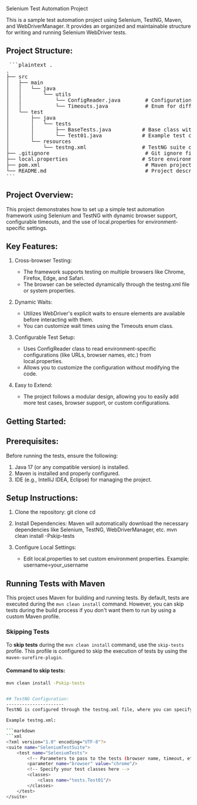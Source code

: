 Selenium Test Automation Project

This is a sample test automation project using Selenium, TestNG, Maven, and WebDriverManager.
It provides an organized and maintainable structure for writing and running Selenium WebDriver tests.

Project Structure:
----------------------
<pre> ```plaintext .
.
├── src
│   ├── main
│   │   └── java
│   │       └── utils
│   │           └── ConfigReader.java        # Configuration utility for reading from local.properties
│   │           └── Timeouts.java            # Enum for different timeout configurations (SHORT, MEDIUM, LONG)
│   └── test
│       ├── java
│       │   └── tests
│       │       ├── BaseTests.java          # Base class with WebDriver setup and teardown
│       │       └── Test01.java             # Example test class
│       └── resources
│           └── testng.xml                  # TestNG suite configuration file
├── .gitignore                               # Git ignore file to exclude unnecessary files
├── local.properties                        # Store environment-specific configurations
├── pom.xml                                  # Maven project configuration
└── README.md                                # Project description and setup instructions
``` </pre>

Project Overview:
------------------------
This project demonstrates how to set up a simple test automation framework using Selenium and TestNG with dynamic browser support, configurable timeouts, and the use of local.properties for environment-specific settings.

Key Features:
---------------
1. Cross-browser Testing:
    - The framework supports testing on multiple browsers like Chrome, Firefox, Edge, and Safari.
    - The browser can be selected dynamically through the testng.xml file or system properties.

2. Dynamic Waits:
    - Utilizes WebDriver's explicit waits to ensure elements are available before interacting with them.
    - You can customize wait times using the Timeouts enum class.

3. Configurable Test Setup:
    - Uses ConfigReader class to read environment-specific configurations (like URLs, browser names, etc.) from local.properties.
    - Allows you to customize the configuration without modifying the code.

4. Easy to Extend:
    - The project follows a modular design, allowing you to easily add more test cases, browser support, or custom configurations.

Getting Started:
--------------------
Prerequisites:
---------------
Before running the tests, ensure the following:

1. Java 17 (or any compatible version) is installed.
2. Maven is installed and properly configured.
3. IDE (e.g., IntelliJ IDEA, Eclipse) for managing the project.

Setup Instructions:
--------------------
1. Clone the repository:
   git clone <repository-url>
   cd <project-folder>

2. Install Dependencies:
   Maven will automatically download the necessary dependencies like Selenium, TestNG, WebDriverManager, etc.
   mvn clean install -Pskip-tests

3. Configure Local Settings:
    - Edit local.properties to set custom environment properties.
      Example:
      username=your_username

## Running Tests with Maven

This project uses Maven for building and running tests. By default, tests are executed during the `mvn clean install` command. However, you can skip tests during the build process if you don't want them to run by using a custom Maven profile.

### Skipping Tests

To **skip tests** during the `mvn clean install` command, use the `skip-tests` profile. This profile is configured to skip the execution of tests by using the `maven-surefire-plugin`.

#### Command to skip tests:

```bash
mvn clean install -Pskip-tests


## TestNG Configuration:
----------------------
TestNG is configured through the testng.xml file, where you can specify which tests to run, pass parameters like browser name, timeouts, etc.

Example testng.xml:

```markdown
```xml
<?xml version="1.0" encoding="UTF-8"?>
<suite name="SeleniumTestSuite">
    <test name="SeleniumTests">
        <!-- Parameters to pass to the tests (browser name, timeout, etc.) -->
        <parameter name="browser" value="chrome"/>
        <!-- Specify your test classes here -->
        <classes>
            <class name="tests.Test01"/>
        </classes>
    </test>
</suite>